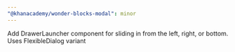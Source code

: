 ```yaml
---
"@khanacademy/wonder-blocks-modal": minor
---
```


Add DrawerLauncher component for sliding in from the left, right, or bottom. Uses FlexibleDialog variant
